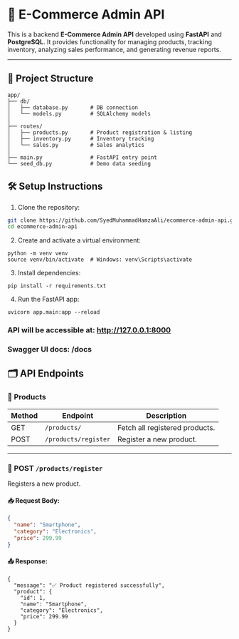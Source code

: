 # 🛒 E-Commerce Admin API

This is a backend **E-Commerce Admin API** developed using **FastAPI** and **PostgreSQL**. It provides functionality for managing products, tracking inventory, analyzing sales performance, and generating revenue reports.

---

## 📁 Project Structure

```text
app/
├── db/
│   ├── database.py       # DB connection
│   └── models.py         # SQLAlchemy models
│
├── routes/
│   ├── products.py       # Product registration & listing
│   ├── inventory.py      # Inventory tracking
│   └── sales.py          # Sales analytics
│
├── main.py               # FastAPI entry point
└── seed_db.py            # Demo data seeding
```

## 🛠 Setup Instructions

1. Clone the repository:

```bash
git clone https://github.com/SyedMuhammadHamzaAli/ecommerce-admin-api.git
cd ecommerce-admin-api
```
2. Create and activate a virtual environment:

```
python -m venv venv
source venv/bin/activate  # Windows: venv\Scripts\activate
```
3. Install dependencies:

```
pip install -r requirements.txt
```

4. Run the FastAPI app:

```
uvicorn app.main:app --reload
```

### API will be accessible at: http://127.0.0.1:8000
### Swagger UI docs: /docs

## 🗂 API Endpoints

### 🧾 Products

| Method | Endpoint              | Description                    |
|--------|------------------------|--------------------------------|
| GET    | `/products/`           | Fetch all registered products. |
| POST   | `/products/register`   | Register a new product.        |

---

### 📝 POST `/products/register`

Registers a new product.

#### 📥 Request Body:

```json
{
  "name": "Smartphone",
  "category": "Electronics",
  "price": 299.99
}
```
#### 📤 Response:
```
{
  "message": "✅ Product registered successfully",
  "product": {
    "id": 1,
    "name": "Smartphone",
    "category": "Electronics",
    "price": 299.99
  }
}
```
